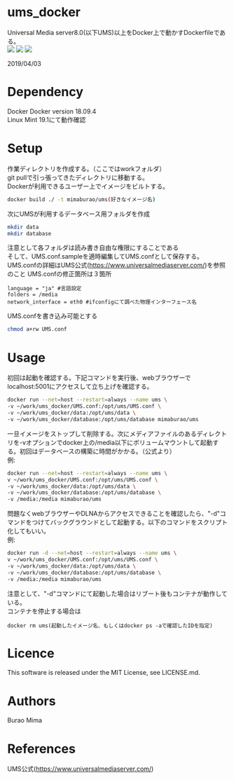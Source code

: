 # ums_docker
Universal Media server8.0(以下UMS)以上をDocker上で動かすDockerfileである。  
<img src ="https://img.shields.io/badge/Docker-v.18.09.4-green.svg">
<img src ="https://img.shields.io/badge/UMS-8.0.1-blue.svg">
<img src ="https://img.shields.io/badge/Linux_Mint-v.19.1-green.svg">


2019/04/03

# Dependency
Docker Docker version 18.09.4  
Linux Mint 19.1にて動作確認

# Setup
作業ディレクトリを作成する。（ここではworkフォルダ）  
git pullで引っ張ってきたディレクトリに移動する。  
Dockerが利用できるユーザー上でイメージをビルトする。
~~~sh
docker build ./ -t mimaburao/ums(好きなイメージ名)
~~~

次にUMSが利用するデータベース用フォルダを作成
~~~sh
mkdir data
mkdir database
~~~

注意として各フォルダは読み書き自由な権限にすることである  
そして、UMS.conf.sampleを適時編集してUMS.confとして保存する。  
UMS.confの詳細はUMS公式(https://www.universalmediaserver.com/)を参照のこと
UMS.confの修正箇所は３箇所
~~~
language = "ja" #言語設定
folders = /media
network_interface = eth0 #ifconfigにて調べた物理インターフェース名
~~~
UMS.confを書き込み可能とする
~~~sh
chmod a+rw UMS.conf
~~~

# Usage
初回は起動を確認する。下記コマンドを実行後、webブラウザーでlocalhost:5001にアクセスして立ち上げを確認する。
~~~sh
docker run --net=host --restart=always --name ums \
-v ~/work/ums_docker/UMS.conf:/opt/ums/UMS.conf \
-v ~/work/ums_docker/data:/opt/ums/data \
-v ~/work/ums_docker/database:/opt/ums/database mimaburao/ums
~~~

一旦イメージをストップして削除する。次にメディアファイルのあるディレクトリを-vオプションでdocker上の/media以下にボリュームマウントして起動する。初回はデータベースの構築に時間がかかる。（公式より）  
例:
~~~sh
docker run --net=host --restart=always --name ums \
v ~/work/ums_docker/UMS.conf:/opt/ums/UMS.conf \
-v ~/work/ums_docker/data:/opt/ums/data \
-v ~/work/ums_docker/database:/opt/ums/database \
-v /media:/media mimaburao/ums
~~~
問題なくwebブラウザーやDLNAからアクセスできることを確認したら、"-d"コマンドをつけてバックグラウンドとして起動する。以下のコマンドをスクリプト化してもいい。  
例:
~~~sh
docker run -d --net=host --restart=always --name ums \
v ~/work/ums_docker/UMS.conf:/opt/ums/UMS.conf \
-v ~/work/ums_docker/data:/opt/ums/data \
-v ~/work/ums_docker/database:/opt/ums/database \
-v /media:/media mimaburao/ums
~~~

注意として、"-d"コマンドにて起動した場合はリブート後もコンテナが動作している。  
コンテナを停止する場合は
~~~
docker rm ums(起動したイメージ名、もしくはdocker ps -aで確認したIDを指定)
~~~

# Licence
This software is released under the MIT License, see LICENSE.md.

# Authors
Burao Mima

# References
UMS公式(https://www.universalmediaserver.com/)